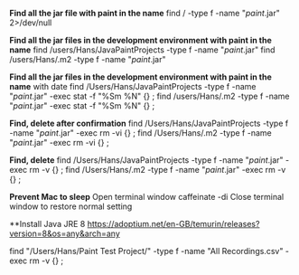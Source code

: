 **Find all the jar file with paint in the name**
find / -type f -name "*paint*.jar" 2>/dev/null

**Find all the jar files in the development environment with paint in the name**
find /users/Hans/JavaPaintProjects -type f -name "*paint*.jar"
find /users/Hans/.m2 -type f -name "*paint*.jar"

**Find all the jar files in the development environment with paint in the name** with date
find /Users/Hans/JavaPaintProjects -type f -name "*paint*.jar" -exec stat -f "%Sm %N" {} \;
find /users/Hans/.m2 -type f -name "*paint*.jar" -exec stat -f "%Sm %N" {} \;

**Find, delete after confirmation**
find /Users/Hans/JavaPaintProjects -type f -name "*paint*.jar" -exec rm -vi {} \;
find /Users/Hans/.m2 -type f -name "*paint*.jar" -exec rm -vi {} \;

**Find, delete**
find /Users/Hans/JavaPaintProjects -type f -name "*paint*.jar" -exec rm -v {} \;
find /Users/Hans/.m2 -type f -name "*paint*.jar" -exec rm -v {} \;


**Prevent Mac to sleep**
Open terminal window
caffeinate -di
Close terminal window to restore normal setting

**Install Java JRE 8
https://adoptium.net/en-GB/temurin/releases?version=8&os=any&arch=any

find "/Users/Hans/Paint Test Project/" -type f -name "All Recordings.csv" -exec rm -v {} \;
